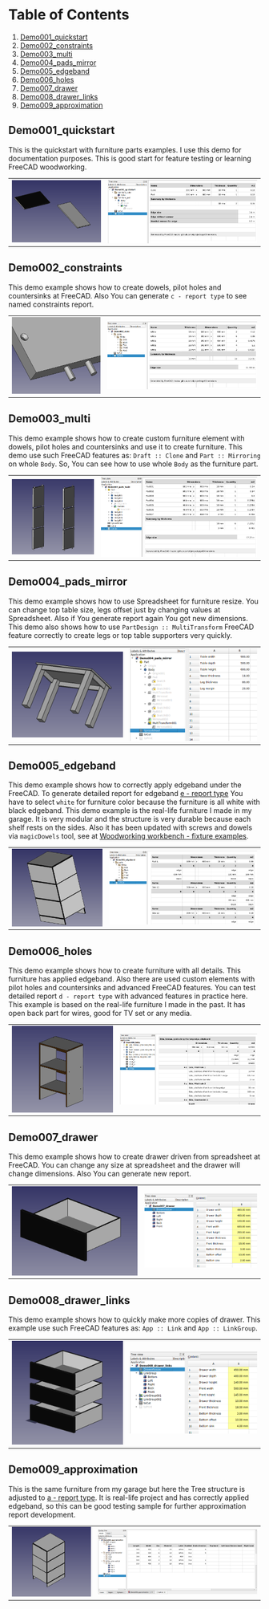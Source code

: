 # Table of Contents

1. [Demo001_quickstart](#demo001_quickstart)
2. [Demo002_constraints](#demo002_constraints)
3. [Demo003_multi](#demo003_multi)
4. [Demo004_pads_mirror](#demo004_pads_mirror)
5. [Demo005_edgeband](#demo005_edgeband)
6. [Demo006_holes](#demo006_holes)
7. [Demo007_drawer](#demo007_drawer)
8. [Demo008_drawer_links](#demo008_drawer_links)
9. [Demo009_approximation](#demo009_approximation)

## Demo001_quickstart

This is the quickstart with furniture parts examples. I use this demo for documentation purposes. This is good start for feature testing or learning FreeCAD woodworking.

|   |   |
|---|---|
| ![Demo001](https://raw.githubusercontent.com/dprojects/getDimensions/master/Demo/Screenshots/Demo001/001.png) | ![Demo001](https://raw.githubusercontent.com/dprojects/getDimensions/master/Demo/Screenshots/Demo001/002.png) |

## Demo002_constraints

This demo example shows how to create dowels, pilot holes and countersinks at FreeCAD. Also You can generate `c - report type` to see named constraints report.

|   |   |
|---|---|
| ![Demo002](https://raw.githubusercontent.com/dprojects/getDimensions/master/Demo/Screenshots/Demo002/001.png) | ![Demo002](https://raw.githubusercontent.com/dprojects/getDimensions/master/Demo/Screenshots/Demo002/002.png) |

## Demo003_multi

This demo example shows how to create custom furniture element with dowels, pilot holes and countersinks and use it to create furniture. This demo use such FreeCAD features as: `Draft :: Clone` and `Part :: Mirroring` on whole `Body`. So, You can see how to use whole `Body` as the furniture part.

|   |   |
|---|---|
| ![Demo003](https://raw.githubusercontent.com/dprojects/getDimensions/master/Demo/Screenshots/Demo003/001.png) | ![Demo003](https://raw.githubusercontent.com/dprojects/getDimensions/master/Demo/Screenshots/Demo003/002.png) |

## Demo004_pads_mirror

This demo example shows how to use Spreadsheet for furniture resize. You can change top table size, legs offset just by changing values at Spreadsheet. Also if You generate report again You got new dimensions. This demo also shows how to use `PartDesign :: MultiTransform` FreeCAD feature correctly to create legs or top table supporters very quickly.

|   |   |
|---|---|
| ![Demo004](https://raw.githubusercontent.com/dprojects/getDimensions/master/Demo/Screenshots/Demo004/001.png) | ![Demo004](https://raw.githubusercontent.com/dprojects/getDimensions/master/Demo/Screenshots/Demo004/002.png) |

## Demo005_edgeband

This demo example shows how to correctly apply edgeband under the FreeCAD. To generate detailed report for edgeband [e - report type](https://github.com/dprojects/getDimensions/tree/master/Docs#e---report-type) You have to select `white` for furniture color because the furniture is all white with black edgeband. This demo example is the real-life furniture I made in my garage. It is very modular and the structure is very durable because each shelf rests on the sides. Also it has been updated with screws and dowels via `magicDowels` tool, see at [Woodworking workbench - fixture examples](https://github.com/dprojects/Woodworking/tree/master/Examples/Fixture).

|   |   |
|---|---|
| ![Demo005](https://raw.githubusercontent.com/dprojects/getDimensions/master/Demo/Screenshots/Demo005/001.png) | ![Demo005](https://raw.githubusercontent.com/dprojects/getDimensions/master/Demo/Screenshots/Demo005/002.png) |

## Demo006_holes

This demo example shows how to create furniture with all details. This furniture has applied edgeband. Also there are used custom elements with pilot holes and countersinks and advanced FreeCAD features. You can test detailed report `d - report type` with advanced features in practice here. This example is based on the real-life furniture I made in the past. It has open back part for wires, good for TV set or any media.

|   |   |
|---|---|
| ![Demo006](https://raw.githubusercontent.com/dprojects/getDimensions/master/Demo/Screenshots/Demo006/001.png) | ![Demo006](https://raw.githubusercontent.com/dprojects/getDimensions/master/Demo/Screenshots/Demo006/002.png) |

## Demo007_drawer

This demo example shows how to create drawer driven from spreadsheet at FreeCAD. You can change any size at spreadsheet and the drawer will change dimensions. Also You can generate new report.

|   |   |
|---|---|
| ![Demo007](https://raw.githubusercontent.com/dprojects/getDimensions/master/Demo/Screenshots/Demo007/001.png) | ![Demo007](https://raw.githubusercontent.com/dprojects/getDimensions/master/Demo/Screenshots/Demo007/002.png) |

## Demo008_drawer_links

This demo example shows how to quickly make more copies of drawer. This example use such FreeCAD features as: `App :: Link` and `App :: LinkGroup`.

|   |   |
|---|---|
| ![Demo008](https://raw.githubusercontent.com/dprojects/getDimensions/master/Demo/Screenshots/Demo008/001.png) | ![Demo008](https://raw.githubusercontent.com/dprojects/getDimensions/master/Demo/Screenshots/Demo008/002.png) |

## Demo009_approximation

This is the same furniture from my garage but here the Tree structure is adjusted to [a - report type](https://github.com/dprojects/getDimensions/tree/master/Docs#a---report-type). It is real-life project and has correctly applied edgeband, so this can be good testing sample for further approximation report development.

|   |   |
|---|---|
| ![Demo009](https://raw.githubusercontent.com/dprojects/getDimensions/master/Demo/Screenshots/Demo009/001.png) | ![Demo009](https://raw.githubusercontent.com/dprojects/getDimensions/master/Demo/Screenshots/Demo009/002.png) |

